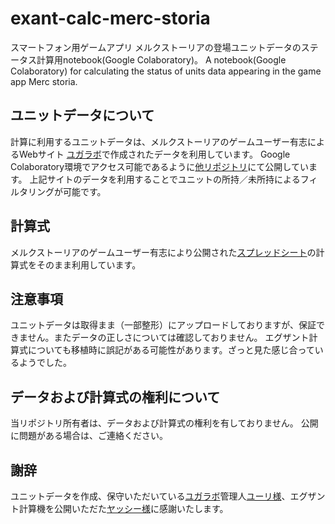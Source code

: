 # exant-calc-merc-storia
スマートフォン用ゲームアプリ メルクストーリアの登場ユニットデータのステータス計算用notebook(Google Colaboratory)。 A notebook(Google Colaboratory) for calculating the status of units data appearing in the game app Merc storia.

## ユニットデータについて
計算に利用するユニットデータは、メルクストーリアのゲームユーザー有志によるWebサイト [ユガラボ](https://yugalab.net)で作成されたデータを利用しています。
Google Colaboratory環境でアクセス可能であるように[他リポジトリ](https://github.com/darimakijou/units-data-merc-storia)にて公開しています。
上記サイトのデータを利用することでユニットの所持／未所持によるフィルタリングが可能です。

## 計算式
メルクストーリアのゲームユーザー有志により公開された[スプレッドシート](https://docs.google.com/spreadsheets/d/175QZbBlXFY0Vmj0Ry4K7ROuvq3R2VVfTPg_JZ999GBc/edit#gid=1331436877)の計算式をそのまま利用しています。

## 注意事項
ユニットデータは取得まま（一部整形）にアップロードしておりますが、保証できません。またデータの正しさについては確認しておりません。
エグザント計算式についても移植時に誤記がある可能性があります。ざっと見た感じ合っているようでした。

## データおよび計算式の権利について
当リポジトリ所有者は、データおよび計算式の権利を有しておりません。
公開に問題がある場合は、ご連絡ください。

## 謝辞
ユニットデータを作成、保守いただいている[ユガラボ](https://yugalab.net)管理人[ユーリ様](https://twitter.com/yugalab)、エグザント計算機を公開いただた[ヤッシー様](https://twitter.com/yaswiqa)に感謝いたします。

